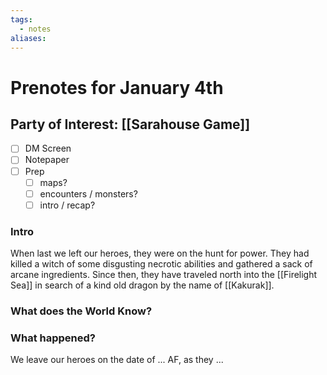 ```yaml
---
tags:
  - notes
aliases:
---
```


# Prenotes for January 4th
## Party of Interest: [[Sarahouse Game]]
- [ ] DM Screen
- [ ] Notepaper
- [ ] Prep
	- [ ] maps?
	- [ ] encounters / monsters?
	- [ ] intro / recap?

### Intro

When last we left our heroes, they were on the hunt for power. They had killed a witch of some disgusting necrotic abilities and gathered a sack of arcane ingredients. Since then, they have traveled north into the [[Firelight Sea]] in search of a kind old dragon by the name of [[Kakurak]]. 

### What does the World Know?


### What happened?


We leave our heroes on the date of ... AF, as they ...